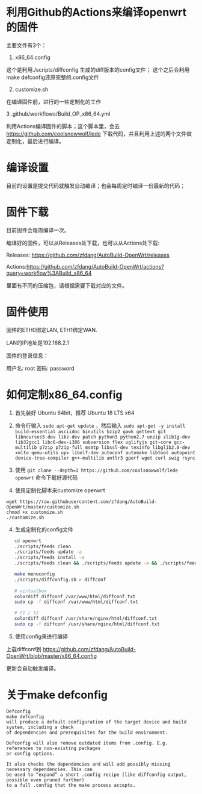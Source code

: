 # 利用Github的Actions来编译openwrt的固件

主要文件有3个：

1. x86_64.config

这个是利用./scripts/diffconfig 生成的diff版本的config文件； 这个之后会利用make defconfig还原完整的.config文件

2. customize.sh

在编译固件前，进行的一些定制化的工作

3 .github/workflows/Build_OP_x86_64.yml

利用Actions编译固件的脚本；这个脚本里，会去 https://github.com/coolsnowwolf/lede 下载代码，并且利用上述的两个文件做定制化，最后进行编译。

# 编译设置

目前的设置是提交代码就触发自动编译；也会每周定时编译一份最新的代码；

# 固件下载

目前固件会每周编译一次。

编译好的固件，可以从Releases处下载，也可以从Actions处下载:

Releases: https://github.com/zfdang/AutoBuild-OpenWrt/releases

Actions:https://github.com/zfdang/AutoBuild-OpenWrt/actions?query=workflow%3ABuild_x86_64

里面有不同的压缩包，请根据需要下载对应的文件。

# 固件使用

固件的ETH0绑定LAN, ETH1绑定WAN.

LAN的IP地址是192.168.2.1

固件的登录信息：

  用户名: root 
  密码: password

# 如何定制x86_64.config

1. 首先装好 Ubuntu 64bit，推荐  Ubuntu  18 LTS x64

2. 命令行输入 `sudo apt-get update` ，然后输入
`
sudo apt-get -y install build-essential asciidoc binutils bzip2 gawk gettext git libncurses5-dev libz-dev patch python3 python2.7 unzip zlib1g-dev lib32gcc1 libc6-dev-i386 subversion flex uglifyjs git-core gcc-multilib p7zip p7zip-full msmtp libssl-dev texinfo libglib2.0-dev xmlto qemu-utils upx libelf-dev autoconf automake libtool autopoint device-tree-compiler g++-multilib antlr3 gperf wget curl swig rsync
`

3. 使用 `git clone --depth=1 https://github.com/coolsnowwolf/lede openwrt` 命令下载好源代码

4. 使用定制化脚本来customize openwrt
```
wget https://raw.githubusercontent.com/zfdang/AutoBuild-OpenWrt/master/customize.sh
chmod +x customize.sh
./customize.sh
```

4. 生成定制化的config文件

```bash
   cd openwrt
   ./scripts/feeds clean
   ./scripts/feeds update -a
   ./scripts/feeds install -a
   ./scripts/feeds clean && ./scripts/feeds update -a && ./scripts/feeds install -a

   make menuconfig
   ./scripts/diffconfig.sh > diffconf
   
   # virtualbox
   colordiff diffconf /var/www/html/diffconf.txt
   sudo cp -f diffconf /var/www/html/diffconf.txt

   # t1 / t2
   colordiff diffconf /usr/share/nginx/html/diffconf.txt
   sudo cp -f diffconf /usr/share/nginx/html/diffconf.txt
```
5. 使用config来进行编译
   
上载diffconf到 https://github.com/zfdang/AutoBuild-OpenWrt/blob/master/x86_64.config

更新会自动触发编译。

# 关于make defconfig

```
Defconfig
make defconfig
will produce a default configuration of the target device and build system, including a check 
of dependencies and prerequisites for the build environment.

Defconfig will also remove outdated items from .config. E.g. references to non-existing packages 
or config options.

It also checks the dependencies and will add possibly missing necessary dependencies. This can
be used to “expand” a short .config recipe (like diffconfig output, possible even pruned further)
to a full .config that the make process accepts.
```
